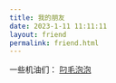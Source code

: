```yaml
---
title: 我的朋友
date: 2023-1-11 11:11:11
layout: friend
permalink: friend.html
---
```


一些机油们：
[叼毛泡泡](https://6805f078v5.imdo.co/)
